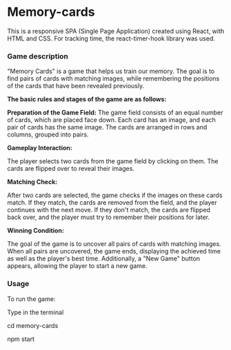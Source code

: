 # Memory-cards

This is a responsive SPA (Single Page Application) created using React, with HTML and CSS. For tracking time, the react-timer-hook library was used.

### Game description
"Memory Cards" is a game that helps us train our memory. The goal is to find pairs of cards with matching images, while remembering the positions of the cards that have been revealed previously.


**The basic rules and stages of the game are as follows:**

**Preparation of the Game Field:**
The game field consists of an equal number of cards, which are placed face down. Each card has an image, and each pair of cards has the same image. The cards are arranged in rows and columns, grouped into pairs.

**Gameplay Interaction:**

The player selects two cards from the game field by clicking on them. The cards are flipped over to reveal their images.

**Matching Check:**

After two cards are selected, the game checks if the images on these cards match. If they match, the cards are removed from the field, and the player continues with the next move. If they don't match, the cards are flipped back over, and the player must try to remember their positions for later.

**Winning Condition:**

The goal of the game is to uncover all pairs of cards with matching images. When all pairs are uncovered, the game ends, displaying the achieved time as well as the player's best time. Additionally, a "New Game" button appears, allowing the player to start a new game.

### Usage

To run the game:

Type in the terminal

cd memory-cards

npm start

